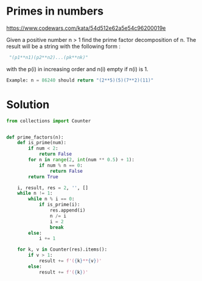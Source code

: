 # Primes in numbers

https://www.codewars.com/kata/54d512e62a5e54c96200019e

Given a positive number n > 1 find the prime factor decomposition of n. The result will be a string with the following
form :

```python
 "(p1**n1)(p2**n2)...(pk**nk)"
```

with the p(i) in increasing order and n(i) empty if n(i) is 1.

```python
Example: n = 86240 should return "(2**5)(5)(7**2)(11)"
```

# Solution

```python
from collections import Counter


def prime_factors(n):
    def is_prime(num):
        if num < 2:
            return False
        for n in range(2, int(num ** 0.5) + 1):
            if num % n == 0:
                return False
        return True

    i, result, res = 2, '', []
    while n != 1:
        while n % i == 0:
            if is_prime(i):
                res.append(i)
                n /= i
                i = 2
                break
        else:
            i += 1

    for k, v in Counter(res).items():
        if v > 1:
            result += f'({k}**{v})'
        else:
            result += f'({k})'

```